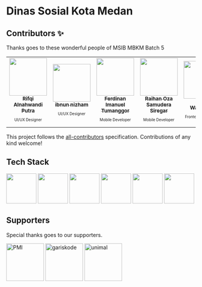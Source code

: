 # Dinas Sosial Kota Medan

## Contributors ✨

Thanks goes to these wonderful people of MSIB MBKM Batch 5 

<!-- ALL-CONTRIBUTORS-LIST:START - Do not remove or modify this section -->
<!-- prettier-ignore-start -->
<!-- markdownlint-disable -->
<table>
  <tr>
    <td align="center"><a href="https://github.com/iikiii"><img src="https://avatars.githubusercontent.com/u/72812969?s=96&v=4" width="100px;" alt=""/><br /><sub><b>Rifqi Alnahwandi Putra</b></sub></a><br /><p style="font-size:10px">UI/UX Designer</p></td>
    <td align="center"><a href="https://github.com/oneJR6"><img src="https://avatars.githubusercontent.com/u/89963883?s=96&v=4" width="100px;" alt=""/><br /><sub><b>ibnun nizham</b></sub></a><br /><p style="font-size:10px">UI/UX Designer</p></td>
    <td align="center"><a href="https://github.com/ferdinan-ops"><img src="https://avatars.githubusercontent.com/u/84588706?s=96&v=4" width="100px;" alt=""/><br /><sub><b>Ferdinan Imanuel Tumanggor</b></sub></a><br /><p style="font-size:10px">Mobile Developer</p></td>
    <td align="center"><a href="https://github.com/raihanoza"><img src="https://avatars.githubusercontent.com/u/95232031?s=96&v=4" width="100px;" alt=""/><br /><sub><b>Raihan Oza Samudera Siregar</b></sub></a><br /><p style="font-size:10px">Mobile Developer</p></td>
    <td align="center"><a href="https://github.com/Aryawardhanaa"><img src="https://avatars.githubusercontent.com/u/60972282?s=96&v=4" width="100px;" alt=""/><br /><sub><b>Arya Wardhana</b></sub></a><br /><p style="font-size:10px">Frontend Developer</p></td>
    <td align="center"><a href="https://github.com/Krisnaaassss"><img src="https://avatars.githubusercontent.com/u/99775863?s=96&v=4" width="100px;" alt=""/><br /><sub><b>Krisna Luciano Siburain</b></sub></a><br /><p style="font-size:10px">Frontend Developer</p></td>
    <td align="center"><a href="https://github.com/fajar-dev"><img src="https://avatars.githubusercontent.com/u/69442735?v=4" width="100px;" alt=""/><br /><sub><b>Fajar Rivaldi Chan</b></sub></a><br /><p style="font-size:10px">Backend Developer</p></td>
    <td align="center"><a href="https://github.com/andrian2929"><img src="https://avatars.githubusercontent.com/u/73821384?s=96&v=4" width="100px;" alt=""/><br /><sub><b>Andrian Putra Ramadan</b></sub></a><br /><p style="font-size:10px">Backend Developer</p></td>
    <td align="center"><a href="https://github.com/yazidr1"><img src="https://avatars.githubusercontent.com/u/73747655?s=96&v=4" width="100px;" alt=""/><br /><sub><b>Yazid Ridwan</b></sub></a><br /><p style="font-size:10px">Backend Developer</p></td>
    <td align="center"><a href="https://github.com/albertpangrib"><img src="https://avatars.githubusercontent.com/u/93646390?s=96&v=4" width="100px;" alt=""/><br /><sub><b>Albert Lukas Talupan Pangaribuan</b></sub></a><br /><p style="font-size:10px">Backend Developer</p></td>
  </tr>
</table>

<!-- markdownlint-restore -->
<!-- prettier-ignore-end -->

<!-- ALL-CONTRIBUTORS-LIST:END -->

This project follows the [all-contributors](https://github.com/all-contributors/all-contributors) specification. Contributions of any kind welcome!

## Tech Stack
<span><img src="https://upload.wikimedia.org/wikipedia/commons/thumb/9/9a/Laravel.svg/1200px-Laravel.svg.png" height="80" ></span>
<span><img src="https://upload.wikimedia.org/wikipedia/commons/thumb/a/a7/React-icon.svg/1200px-React-icon.svg.png" height="80" ></span>
<span><img src="http://jwt.io/img/logo-asset.svg" height="80" ></span>
<span><img src="https://camo.githubusercontent.com/451061eb9714c2135705a1ad757017cc943627ca474d8a20e78209214469bf72/68747470733a2f2f6437756d7169637069373236332e636c6f756466726f6e742e6e65742f696d672f70726f647563742f65306364363161372d316336352d343561302d393765652d3737363364646335313533612f39383834313664302d323562632d346264322d623864622d6633343764306131393335642e706e67" height="80" ></span>
<span><img src="https://www.turnkeylinux.org/files/images/postgresql-logo-for-blog.png" height="80" ></span>
<span><img src="https://upload.wikimedia.org/wikipedia/en/thumb/6/6b/Redis_Logo.svg/1200px-Redis_Logo.svg.png" height="80" ></span>


## Supporters

Special thanks goes to our supporters.

<p>
  <a href="https://dissos.pemkomedan.go.id/" target="_blank" rel="noopener noreferrer"><img height="100" src="https://avatars.githubusercontent.com/u/146000300" alt="PMI"></a>
  <a href="https://www.kemdikbud.go.id/" target="_blank" rel="noopener noreferrer"><img height="100" src="https://ujione.id/wp-content/uploads/2022/08/ini-makna-dari-logo-tut-wuri-handayani-1015x1024.jpg" alt="gariskode"></a>
  <a href="https://kampusmerdeka.kemdikbud.go.id/" target="_blank" rel="noopener noreferrer"><img height="100" src="https://kampusmerdeka.uad.ac.id/themes/pkkm/img/km.png" alt="unimal"></a>
</p>


